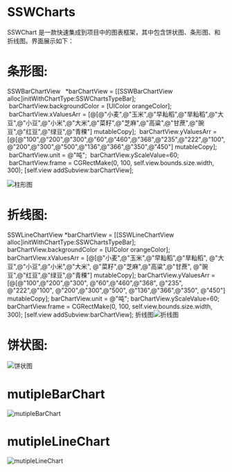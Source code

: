 # SSWCharts
SSWChart 是一款快速集成到项目中的图表框架，其中包含饼状图、条形图、和折线图。界面展示如下：
# 条形图:
  SSWBarChartView   *barChartView = [[SSWBarChartView alloc]initWithChartType:SSWChartsTypeBar];
  barChartView.backgroundColor = [UIColor orangeColor];
  barChartView.xValuesArr = [@[@"小麦",@"玉米",@"早籼稻",@"旱籼稻",@"大豆",@"小豆",@"小米",@"大米",@"菜籽",@"芝麻",@"高粱",@"甘蔗",@"豌    豆",@"红豆",@"绿豆",@"青稞"] mutableCopy];
  barChartView.yValuesArr = [@[@"100",@"200",@"300",@"60",@"460",@"368",@"235",@"222",@"100",@"200",@"300",@"500",@"136",@"366",@"350",@"450"] mutableCopy];
  barChartView.unit = @"吨";
  barChartView.yScaleValue=60;
  barChartView.frame = CGRectMake(0, 100, self.view.bounds.size.width, 300);
  [self.view addSubview:barChartView];

![柱形图](https://raw.githubusercontent.com/wsslxt/SSWCharts/master/images/barChart.png)
# 折线图:
  SSWLineChartView   *barChartView = [[SSWLineChartView alloc]initWithChartType:SSWChartsTypeBar];
    barChartView.backgroundColor = [UIColor orangeColor];
    barChartView.xValuesArr = [@[@"小麦",@"玉米",@"早籼稻",@"旱籼稻",
                                 @"大豆",@"小豆",@"小米",@"大米",
                                 @"菜籽",@"芝麻",@"高粱",@"甘蔗",
                                 @"豌豆",@"红豆",@"绿豆",@"青稞"] mutableCopy];
    barChartView.yValuesArr = [@[@"100",@"200",@"300",
                                 @"60",@"460",@"368",
                                 @"235", @"222",@"100",
                                 @"200",@"300",@"500",
                                 @"136",@"366",@"350",
                                 @"450"] mutableCopy];
    barChartView.unit = @"吨";
    barChartView.yScaleValue=60;
    barChartView.frame = CGRectMake(0, 100, self.view.bounds.size.width, 300);
    [self.view addSubview:barChartView];
折线图![折线图](https://raw.githubusercontent.com/wsslxt/SSWCharts/master/images/lineChart.png)
# 饼状图:
![饼状图](https://raw.githubusercontent.com/wsslxt/SSWCharts/master/images/pieChart.png)
# mutipleBarChart
![mutipleBarChart](https://raw.githubusercontent.com/wsslxt/SSWCharts/master/images/mutipleBar.png)
# mutipleLineChart
![mutipleLineChart](https://raw.githubusercontent.com/wsslxt/SSWCharts/master/images/mutipleLine.png)
